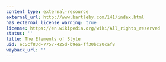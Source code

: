 ```yaml
---
content_type: external-resource
external_url: http://www.bartleby.com/141/index.html
has_external_license_warning: true
license: https://en.wikipedia.org/wiki/All_rights_reserved
status: ''
title: The Elements of Style
uid: ec5cf83d-7757-425d-b9ea-ff30bc20caf8
wayback_url: ''
---
```

